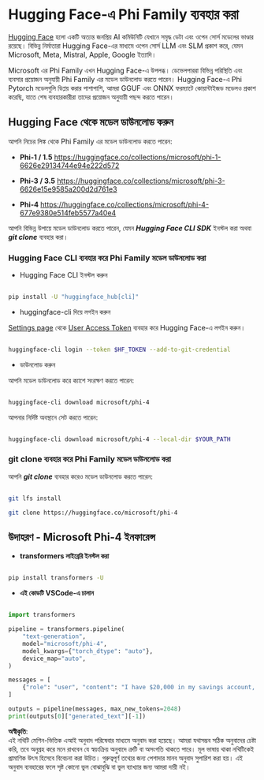 # **Hugging Face-এ Phi Family ব্যবহার করা**

[Hugging Face](https://huggingface.co/) হলো একটি অত্যন্ত জনপ্রিয় AI কমিউনিটি যেখানে সমৃদ্ধ ডেটা এবং ওপেন সোর্স মডেলের ভাণ্ডার রয়েছে। বিভিন্ন নির্মাতারা Hugging Face-এর মাধ্যমে ওপেন সোর্স LLM এবং SLM প্রকাশ করে, যেমন Microsoft, Meta, Mistral, Apple, Google ইত্যাদি।

Microsoft এর Phi Family এখন Hugging Face-এ উপলব্ধ। ডেভেলপাররা বিভিন্ন পরিস্থিতি এবং ব্যবসার প্রয়োজন অনুযায়ী Phi Family এর মডেল ডাউনলোড করতে পারেন। Hugging Face-এ Phi Pytorch মডেলগুলি ডিপ্লয় করার পাশাপাশি, আমরা GGUF এবং ONNX ফরম্যাটে কোয়ান্টাইজড মডেলও প্রকাশ করেছি, যাতে শেষ ব্যবহারকারীরা তাদের প্রয়োজন অনুযায়ী পছন্দ করতে পারেন। 

## **Hugging Face থেকে মডেল ডাউনলোড করুন**

আপনি নিচের লিঙ্ক থেকে Phi Family এর মডেল ডাউনলোড করতে পারেন:

-  **Phi-1 / 1.5** https://huggingface.co/collections/microsoft/phi-1-6626e29134744e94e222d572

-  **Phi-3 / 3.5** https://huggingface.co/collections/microsoft/phi-3-6626e15e9585a200d2d761e3

-  **Phi-4** https://huggingface.co/collections/microsoft/phi-4-677e9380e514feb5577a40e4

আপনি বিভিন্ন উপায়ে মডেল ডাউনলোড করতে পারেন, যেমন ***Hugging Face CLI SDK*** ইনস্টল করা অথবা ***git clone*** ব্যবহার করা।

### **Hugging Face CLI ব্যবহার করে Phi Family মডেল ডাউনলোড করা**

- Hugging Face CLI ইনস্টল করুন

```bash

pip install -U "huggingface_hub[cli]"

```

- huggingface-cli দিয়ে লগইন করুন

[Settings page](https://huggingface.co/settings/tokens) থেকে [User Access Token](https://huggingface.co/docs/hub/security-tokens) ব্যবহার করে Hugging Face-এ লগইন করুন। 

```bash

huggingface-cli login --token $HF_TOKEN --add-to-git-credential

```

- ডাউনলোড করুন

আপনি মডেল ডাউনলোড করে ক্যাশে সংরক্ষণ করতে পারেন:

```bash

huggingface-cli download microsoft/phi-4

```

আপনার নির্দিষ্ট অবস্থানে সেট করতে পারেন:

```bash

huggingface-cli download microsoft/phi-4 --local-dir $YOUR_PATH

```

### **git clone ব্যবহার করে Phi Family মডেল ডাউনলোড করা**

আপনি ***git clone*** ব্যবহার করেও মডেল ডাউনলোড করতে পারেন:

```bash

git lfs install

git clone https://huggingface.co/microsoft/phi-4

```

## **উদাহরণ - Microsoft Phi-4 ইনফারেন্স**

- **transformers লাইব্রেরি ইনস্টল করা**

```bash

pip install transformers -U

```

- **এই কোডটি VSCode-এ চালান**

```python

import transformers

pipeline = transformers.pipeline(
    "text-generation",
    model="microsoft/phi-4",
    model_kwargs={"torch_dtype": "auto"},
    device_map="auto",
)

messages = [
    {"role": "user", "content": "I have $20,000 in my savings account, where I receive a 4% profit per year and payments twice a year. Can you please tell me how long it will take for me to become a millionaire? Also, can you please explain the math step by step as if you were explaining it to an uneducated person?"},
]

outputs = pipeline(messages, max_new_tokens=2048)
print(outputs[0]["generated_text"][-1])

```

**অস্বীকৃতি**:  
এই নথিটি মেশিন-ভিত্তিক এআই অনুবাদ পরিষেবার মাধ্যমে অনুবাদ করা হয়েছে। আমরা যথাসম্ভব সঠিক অনুবাদের চেষ্টা করি, তবে অনুগ্রহ করে মনে রাখবেন যে স্বয়ংক্রিয় অনুবাদে ত্রুটি বা অসংগতি থাকতে পারে। মূল ভাষায় থাকা নথিটিকেই প্রামাণিক উৎস হিসেবে বিবেচনা করা উচিত। গুরুত্বপূর্ণ তথ্যের জন্য পেশাদার মানব অনুবাদ সুপারিশ করা হয়। এই অনুবাদ ব্যবহারের ফলে সৃষ্ট কোনো ভুল বোঝাবুঝি বা ভুল ব্যাখ্যার জন্য আমরা দায়ী নই।